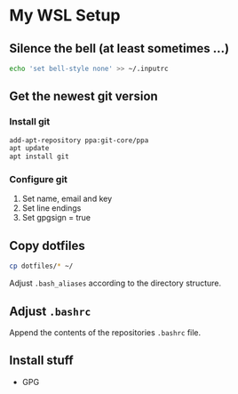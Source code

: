 # My WSL Setup

## Silence the bell (at least sometimes ...)
```bash
echo 'set bell-style none' >> ~/.inputrc
```

## Get the newest git version
### Install git
```bash
add-apt-repository ppa:git-core/ppa
apt update
apt install git
```

### Configure git
1. Set name, email and key
2. Set line endings
3. Set gpgsign = true

## Copy dotfiles
```bash
cp dotfiles/* ~/
```
Adjust `.bash_aliases` according to the directory structure.

## Adjust `.bashrc`
Append the contents of the repositories `.bashrc` file.

## Install stuff
- GPG
